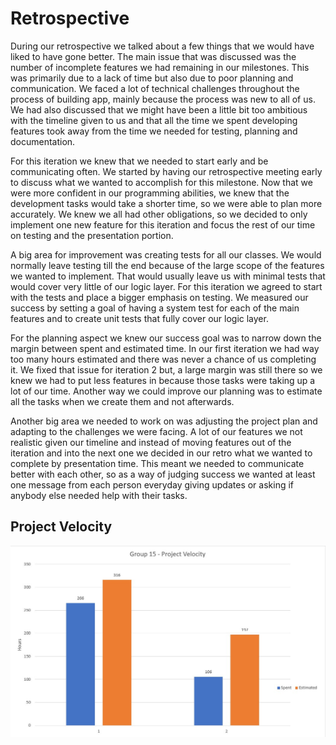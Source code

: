 # Retrospective

During our retrospective we talked about a few things that we would have liked to have gone better. The main issue that was discussed was the number of incomplete features we had remaining in our milestones. This was primarily due to a lack of time but also due to poor planning and communication. We faced a lot of technical challenges throughout the process of building app, mainly because the process was new to all of us. We had also discussed that we might have been a little bit too ambitious with the timeline given to us and that all the time we spent developing features took away from the time we needed for testing, planning and documentation. 

For this iteration we knew that we needed to start early and be communicating often. We started by having our retrospective meeting early to discuss what we wanted to accomplish for this milestone. Now that we were more confident in our programming abilities, we knew that the development tasks would take a shorter time, so we were able to plan more accurately. We knew we all had other obligations, so we decided to only implement one new feature for this iteration and focus the rest of our time on testing and the presentation portion.

A big area for improvement was creating tests for all our classes. We would normally leave testing till the end because of the large scope of the features we wanted to implement. That would usually leave us with minimal tests that would cover very little of our logic layer. For this iteration we agreed to start with the tests and place a bigger emphasis on testing. We measured our success by setting a goal of having a system test for each of the main features and to create unit tests that fully cover our logic layer.
 
For the planning aspect we knew our success goal was to narrow down the margin between spent and estimated time. In our first iteration we had way too many hours estimated and there was never a chance of us completing it. We fixed that issue for iteration 2 but, a large margin was still there so we knew we had to put less features in because those tasks were taking up a lot of our time. Another way we could improve our planning was to estimate all the tasks when we create them and not afterwards. 

Another big area we needed to work on was adjusting the project plan and adapting to the challenges we were facing. A lot of our features we not realistic given our timeline and instead of moving features out of the iteration and into the next one we decided in our retro what we wanted to complete by presentation time. This meant we needed to communicate better with each other, so as a way of judging success we wanted at least one message from each person everyday giving updates or asking if anybody else needed help with their tasks.

## Project Velocity
![velocity](./ProjectVelocity.jpg)
